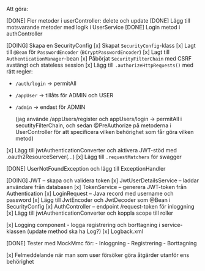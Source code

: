 Att göra:

[DONE] Fler metoder i userController: delete och update
[DONE] Lägg till motsvarande metoder med logik i UserService
[DONE] Login metod i authController

[DOING] Skapa en SecurityConfig
[x] Skapat `SecurityConfig`-klass
[x] Lagt till `@Bean` för `PasswordEncoder` (`BCryptPasswordEncoder`)
[x] Lagt till `AuthenticationManager`-bean
[x] Påbörjat `SecurityFilterChain` med CSRF avstängt och stateless session
[x] Lägg till `.authorizeHttpRequests()` med rätt regler:
  - `/auth/login` → permitAll
  - `/appUser` → tillåts för ADMIN och USER
  - `/admin` → endast för ADMIN

    (jag använde /appUsers/register och appUsers/login -> permitAll i secutityFilterChain, och sedan @PreAuthorize på
    metoderna i UserController för att specificera vilken behörighet som får göra vilken metod)

[x] Lägg till jwtAuthenticationConverter och aktivera JWT-stöd med .oauth2ResourceServer(...) 
[x] Lägg till `.requestMatchers` för swagger

    
[DONE] UserNotFoundException och lägg till ExceptionHandler

[DOING] JWT – skapa och validera token
[x] JwtUserDetailsService – laddar användare från databasen 
[x] TokenService – generera JWT-token från Authentication 
[x] LoginRequest – Java record med username och password 
[x] Lägg till JwtEncoder och JwtDecoder som @Bean i SecurityConfig 
[x] AuthController – endpoint /request-token för inloggning 
[x] Lägg till jwtAuthenticationConverter och koppla scope till roller 

[x] Logging component - logga registrering och borttagning i service-klassen (update method ska ha Log?)
[x] Logback.xml


[DONE] Tester med MockMmc för:
    - Inloggning
    - Registrering
    - Borttagning

[x] Felmeddelande när man som user försöker göra åtgärder utanför ens behörighet

